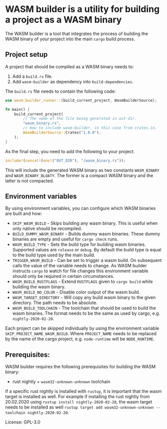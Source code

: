 # WASM builder is a utility for building a project as a WASM binary

The WASM builder is a tool that integrates the process of building the WASM binary of your project into the main
`cargo` build process.

## Project setup

A project that should be compiled as a WASM binary needs to:

1. Add a `build.rs` file.
2. Add `wasm-builder` as dependency into `build-dependencies`.

The `build.rs` file needs to contain the following code:

```rust
use wasm_builder_runner::{build_current_project, WasmBuilderSource};

fn main() {
	build_current_project(
		// The name of the file being generated in out-dir.
		"wasm_binary.rs",
		// How to include wasm-builder, in this case from crates.io.
		WasmBuilderSource::Crates("1.0.0"),
	);
}
```

As the final step, you need to add the following to your project:

```rust
include!(concat!(env!("OUT_DIR"), "/wasm_binary.rs"));
```

This will include the generated WASM binary as two constants `WASM_BINARY` and `WASM_BINARY_BLOATY`.
The former is a compact WASM binary and the latter is not compacted.

## Environment variables

By using environment variables, you can configure which WASM binaries are built and how:

- `SKIP_WASM_BUILD` - Skips building any wasm binary. This is useful when only native should be recompiled.
- `BUILD_DUMMY_WASM_BINARY` - Builds dummy wasm binaries. These dummy binaries are empty and useful
                             for `cargo check` runs.
- `WASM_BUILD_TYPE` - Sets the build type for building wasm binaries. Supported values are `release` or `debug`.
                      By default the build type is equal to the build type used by the main build.
- `TRIGGER_WASM_BUILD` - Can be set to trigger a wasm build. On subsequent calls the value of the variable
                         needs to change. As WASM builder instructs `cargo` to watch for file changes
                         this environment variable should only be required in certain circumstances.
- `WASM_BUILD_RUSTFLAGS` - Extend `RUSTFLAGS` given to `cargo build` while building the wasm binary.
- `WASM_BUILD_NO_COLOR` - Disable color output of the wasm build.
- `WASM_TARGET_DIRECTORY` - Will copy any build wasm binary to the given directory. The path needs
                           to be absolute.
- `WASM_BUILD_TOOLCHAIN` - The toolchain that should be used to build the wasm binaries. The
                           format needs to be the same as used by cargo, e.g. `nightly-2020-02-20`.

Each project can be skipped individually by using the environment variable `SKIP_PROJECT_NAME_WASM_BUILD`.
Where `PROJECT_NAME` needs to be replaced by the name of the cargo project, e.g. `node-runtime` will
be `NODE_RUNTIME`.

## Prerequisites:

WASM builder requires the following prerequisites for building the WASM binary:

- rust nightly + `wasm32-unknown-unknown` toolchain

If a specific rust nightly is installed with `rustup`, it is important that the wasm target is installed
as well. For example if installing the rust nightly from 20.02.2020 using `rustup install nightly-2020-02-20`,
the wasm target needs to be installed as well `rustup target add wasm32-unknown-unknown --toolchain nightly-2020-02-20`.

License: GPL-3.0
